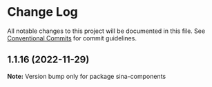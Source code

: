 # Change Log

All notable changes to this project will be documented in this file.
See [Conventional Commits](https://conventionalcommits.org) for commit guidelines.

## 1.1.16 (2022-11-29)

**Note:** Version bump only for package sina-components
